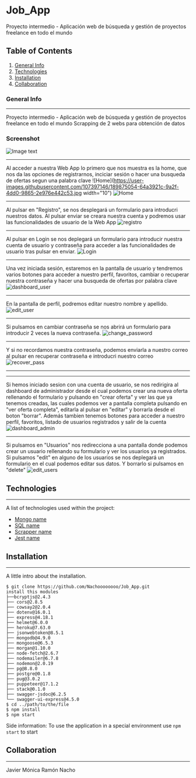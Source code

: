 # Job_App
Proyecto intermedio - Aplicación web de búsqueda y gestión de proyectos freelance en todo el mundo
## Table of Contents
1. [General Info](#general-info)
2. [Technologies](#technologies)
3. [Installation](#installation)
4. [Collaboration](#collaboration)
### General Info
***
Proyecto intermedio - Aplicación web de búsqueda y gestión de proyectos freelance en todo el mundo
Scrapping de 2 webs para obtención de datos
### Screenshot
![Image text](https://uploads-ssl.webflow.com/60780bff57ddc42a6adc1d7e/607eeb4b0517b6659206c10f_thebridgelogo.svg)
***
Al acceder a nuestra Web App lo primero que nos muestra es la home, que nos da las opciones de registrarnos, inciciar sesión o hacer una busqueda de ofertas segun una palabra clave
![Home](https://user-images.githubusercontent.com/107397146/189875054-64a3921c-9a2f-4dd0-9865-2e976e442c53.jpg width="10")
![Home](https://user-images.githubusercontent.com/107397146/189875054-64a3921c-9a2f-4dd0-9865-2e976e442c53.jpg)
***
Al pulsar en "Registro", se nos desplegará un formulario para introducri nuestros datos. Al pulsar enviar se creara nuestra cuenta y podremos usar las funcionalidades de usuario de la Web App
![registro](https://user-images.githubusercontent.com/107397146/189875735-4652254c-0f77-49bf-9411-58967d96e094.jpg)
***
Al pulsar en Login se nos deplegará un formulario para introducir nuestra cuenta de usuario y contraseña para acceder a las funcionalidades de usuario tras pulsar en enviar.
![Login](https://user-images.githubusercontent.com/107397146/189876410-27b24ce1-423a-45b9-937c-db00192f5f0f.jpg)
***
Una vez iniciada sesión, estaremos en la pantalla de usuario y tendremos varios botones para acceder a nuestro perfil, favoritos, cambiar o recuperar nuestra contraseña y hacer una busqueda de ofertas por palabra clave
![dashboard_user](https://user-images.githubusercontent.com/107397146/189876846-385cb908-fd3d-4f99-aff2-0aac829d8339.jpg)
***
En la pantalla de perfil, podremos editar nuestro nombre y apellido.
![edit_user](https://user-images.githubusercontent.com/107397146/189876975-6c1a9b8f-6f59-4177-96c5-1cbfc509d583.jpg)
***
Si pulsamos en cambiar contraseña se nos abrirá un formulario para introducir 2 veces la nueva contraseña.
![change_password](https://user-images.githubusercontent.com/107397146/189877264-5172e128-573f-4248-b3c0-b296d2e9bb50.jpg)
***
Y si no recordamos nuestra contraseña, podemos enviarla a nuestro correo al pulsar en recuperar contraseña e introducri nuestro correo
![recover_pass](https://user-images.githubusercontent.com/107397146/189877492-6e9ca84e-702b-4cb7-a44c-b5bb00e32df1.jpg)
***
***
Si hemos iniciado sesion con una cuenta de usuario, se nos redirigira al dashboard de administrador desde el cual podemos crear una nueva oferta rellenando el formulario y pulsando en "crear oferta" y ver las que ya tenemos creadas, las cuales podemos ver a pantalla completa pulsando en "ver oferta completa", editarla al pulsar en "editar" y borrarla desde el boton "borrar". Además tambien tenemos botones para acceder a nuestro perfil, favoritos, listado de usuarios registrados y salir de la cuenta
![dashboard_admin](https://user-images.githubusercontent.com/107397146/189878297-25841c93-bbf0-4781-b526-b0d74dd960aa.png)
***
Si pulsamos en "Usuarios" nos redirecciona a una pantalla donde podemos crear un usuario rellenando su formulario y ver los usuarios ya registrados. Si pulsamos "edit" en alguno de los usuarios se nos deplegará un formulario en el cual podemos editar sus datos. Y borrarlo si pulsamos en "delete"
![edit_users](https://user-images.githubusercontent.com/107397146/189879114-058781e5-51cd-412d-b025-31eebfa94de0.png)



## Technologies
***
A list of technologies used within the project:
* [Mongo name](https://example.com)
* [SQL name](https://example.com)
* [Scrapper name](https://example.com)
* [Jest name](https://example.com)
## Installation
***
A little intro about the installation. 
```
$ git clone https://github.com/Nachoooooooo/Job_App.git
install this modules
├──bcryptjs@2.4.3
├── cors@2.8.5
├── cowsay2@2.0.4
├── dotenv@16.0.1
├── express@4.18.1
├── helmet@6.0.0
├── heroku@7.63.0
├── jsonwebtoken@8.5.1
├── mongodb@4.9.0
├── mongoose@6.5.3
├── morgan@1.10.0
├── node-fetch@2.6.7
├── nodemailer@6.7.8
├── nodemon@2.0.19
├── pg@8.8.0
├── postgre@0.1.8
├── pug@3.0.2
├── puppeteer@17.1.2
├── stack@0.1.0
├── swagger-jsdoc@6.2.5
└── swagger-ui-express@4.5.0
$ cd ../path/to/the/file
$ npm install
$ npm start
```
Side information: To use the application in a special environment use ```npm start``` to start
## Collaboration
***
Javier
Mónica
Ramón
Nacho
